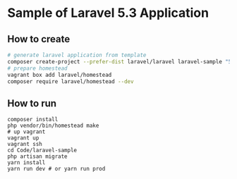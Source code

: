 Sample of Laravel 5.3 Application
===

## How to create

```sh
# generate laravel application from template
composer create-project --prefer-dist laravel/laravel laravel-sample "5.3.*"
# prepare homestead
vagrant box add laravel/homestead
composer require laravel/homestead --dev
```

## How to run

```
composer install
php vendor/bin/homestead make
# up vagrant
vagrant up
vagrant ssh
cd Code/laravel-sample
php artisan migrate
yarn install
yarn run dev # or yarn run prod
```
